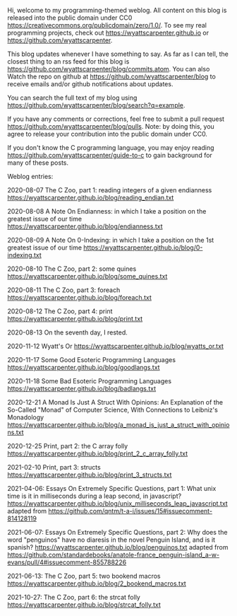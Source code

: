 Hi, welcome to my programming-themed weblog. All content on this blog is released into the public domain under CC0 https://creativecommons.org/publicdomain/zero/1.0/.  To see my real programming projects, check out https://wyattscarpenter.github.io or https://github.com/wyattscarpenter.

This blog updates whenever I have something to say. As far as I can tell, the closest thing to an rss feed for this blog is https://github.com/wyattscarpenter/blog/commits.atom. You can also Watch the repo on github at https://github.com/wyattscarpenter/blog to receive emails and/or github notifications about updates.

You can search the full text of my blog using https://github.com/wyattscarpenter/blog/search?q=example.

If you have any comments or corrections, feel free to submit a pull request https://github.com/wyattscarpenter/blog/pulls. Note: by doing this, you agree to release your contribution into the public domain under CC0.

If you don't know the C programming language, you may enjoy reading https://github.com/wyattscarpenter/guide-to-c to gain background for many of these posts.

Weblog entries:

2020-08-07 The C Zoo, part 1: reading integers of a given endianness https://wyattscarpenter.github.io/blog/reading_endian.txt

2020-08-08 A Note On Endianness: in which I take a position on the greatest issue of our time https://wyattscarpenter.github.io/blog/endianness.txt

2020-08-09 A Note On 0-Indexing: in which I take a position on the 1st greatest issue of our time https://wyattscarpenter.github.io/blog/0-indexing.txt

2020-08-10 The C Zoo, part 2: some quines https://wyattscarpenter.github.io/blog/some_quines.txt

2020-08-11 The C Zoo, part 3: foreach https://wyattscarpenter.github.io/blog/foreach.txt

2020-08-12 The C Zoo, part 4: print https://wyattscarpenter.github.io/blog/print.txt

2020-08-13 On the seventh day, I rested.

2020-11-12 Wyatt's Or https://wyattscarpenter.github.io/blog/wyatts_or.txt

2020-11-17 Some Good Esoteric Programming Languages https://wyattscarpenter.github.io/blog/goodlangs.txt

2020-11-18 Some Bad Esoteric Programming Languages https://wyattscarpenter.github.io/blog/badlangs.txt

2020-12-21 A Monad Is Just A Struct With Opinions: An Explanation of the So-Called "Monad" of Computer Science, With Connections to Leibniz's Monadology https://wyattscarpenter.github.io/blog/a_monad_is_just_a_struct_with_opinions.txt

2020-12-25 Print, part 2: the C array folly https://wyattscarpenter.github.io/blog/print_2_c_array_folly.txt

2021-02-10 Print, part 3: structs https://wyattscarpenter.github.io/blog/print_3_structs.txt

2021-04-06: Essays On Extremely Specific Questions, part 1: What unix time is it in milliseconds during a leap second, in javascript? https://wyattscarpenter.github.io/blog/unix_milliseconds_leap_javascript.txt adapted from https://github.com/qntm/t-a-i/issues/15#issuecomment-814128119

2021-06-07: Essays On Extremely Specific Questions, part 2: Why does the word "penguinos" have no diaresis in the novel Penguin Island, and is it spanish? https://wyattscarpenter.github.io/blog/penguinos.txt adapted from https://github.com/standardebooks/anatole-france_penguin-island_a-w-evans/pull/4#issuecomment-855788226

2021-06-13: The C Zoo, part 5: two bookend macros https://wyattscarpenter.github.io/blog/2_bookend_macros.txt

2021-10-27: The C Zoo, part 6: the strcat folly https://wyattscarpenter.github.io/blog/strcat_folly.txt

